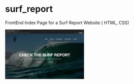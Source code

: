 # surf_report
FrontEnd Index Page for a Surf Report Website ( HTML, CSS)

<img src="https://github.com/JoshuaRosado/JoshuaRosado/blob/main/surf.webp" width="256"/>
